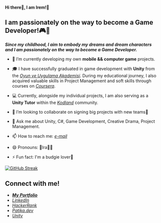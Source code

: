 #### Hi there👋, I am Irem!💫

## I am passionately on the way to become a Game Developer!🎮📱

***Since my childhood, I aim to embody my dreams and dream characters and I am passionately on the way to become a Game Developer.***

<!--
**iraska/iraska** is a ✨ _special_ ✨ repository because its `README.md` (this file) appears on your GitHub profile.

Here are some ideas to get you started:-->

- 🔭 I’m currently developing my own **mobile && computer game** projects.

- 🎓 I have successfully graduated in game development with **Unity** from the *[Oyun ve Uygulama Akademisi](https://oyunveuygulamaakademisi.com/)*. During my educational journey, I also acquired valuable skills in Project Management and soft skills through courses on *[Coursera](https://www.coursera.org/)*.

- 💻 Currently, alongside my individual projects, I am also serving as a **Unity Tutor** within the *[Kodland](https://www.kodland.org/tr)* community.

- 👯 I’m looking to collaborate on signing big projects with new teams🤝

- 💬 Ask me about Unity, C#, Game Development, Creative Drama, Project Management.
- 📫 How to reach me: *[e-mail](siremturna@gmail.com)*
- 😄 Pronouns: 🌈Ira🧜‍♀️
- ⚡ Fun fact: I'm a budgie lover🦜

[![GitHub Streak](https://github-readme-streak-stats.herokuapp.com?user=iraska&theme=burnt-neon&mode=weekly&card_width=800&type=png)](https://git.io/streak-stats)

## Connect with me!
- ***[My Portfolio](https://iraska.github.io/)***
- *[LinkedIn](www.linkedin.com/in/irem-turna)*
- *[HackerRank](https://www.hackerrank.com/iraska)*
- *[Patika.dev](https://app.patika.dev/iraska)*
- *[Unity](https://learn.unity.com/u/iremturna)*
